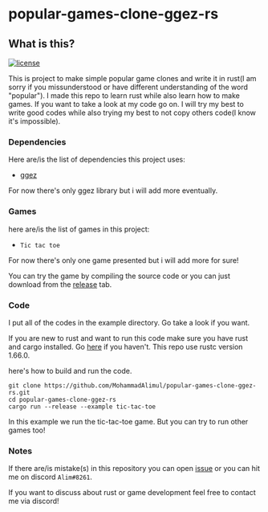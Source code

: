 # popular-games-clone-ggez-rs

## What is this?

[![license](https://img.shields.io/badge/license-MIT-blue.svg)](https://github.com/MohammadAlimul/popular-games-clone-ggez-rs/blob/main/LICENSE)

This is project to make simple popular game clones and write it in rust(I am sorry if you missunderstood or have different understanding of the word "popular"). I made this repo to learn rust while also learn how to make games. If you want to take a look at my code go on. I will try my best to write good codes while also trying my best to not copy others code(I know it's impossible).

### Dependencies

Here are/is the list of dependencies this project uses:

* [ggez](https://ggez.rs)

For now there's only ggez library but i will add more eventually.

### Games

here are/is the list of games in this project:

* `Tic tac toe`

For now there's only one game presented but i will add more for sure!

You can try the game by compiling the source code or you can just download from the [release](https://github.com/MohammadAlimul/popular-games-clone-ggez-rs/releases) tab. 

### Code

I put all of the codes in the example directory. Go take a look if you want. 

If you are new to rust and want to run this code make sure you have rust and cargo installed. Go [here](https://rustup.rs) if you haven't. This repo use rustc version 1.66.0.

here's how to build and run the code.

```
git clone https://github.com/MohammadAlimul/popular-games-clone-ggez-rs.git
cd popular-games-clone-ggez-rs
cargo run --release --example tic-tac-toe
```

In this example we run the tic-tac-toe game. But you can try to run other games too!

### Notes

If there are/is mistake(s) in this repository you can open [issue](https://github.com/MohammadAlimul/popular-games-clone-ggez-rs/issues) or you can hit me on discord `Alim#8261`. 

If you want to discuss about rust or game development feel free to contact me via discord!